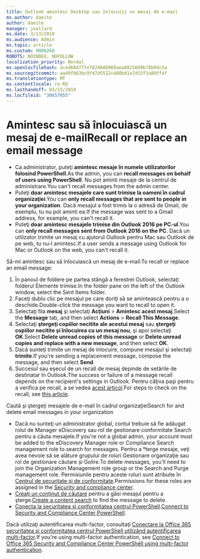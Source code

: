 ```yaml
---
title: Outlook amintesc Desktop sau înlocuiţi un mesaj de e-mail
ms.author: daeite
author: daeite
manager: joallard
ms.date: 3/13/2019
ms.audience: Admin
ms.topic: article
ms.custom: 9000260
ROBOTS: NOINDEX, NOFOLLOW
localization_priority: Normal
ms.openlocfilehash: aced684777ef82860b969aea8825699b78b04c5a
ms.sourcegitcommit: aad9f863bc9fd7d5522c480bd1a7d15f3a80ff4f
ms.translationtype: MT
ms.contentlocale: ro-RO
ms.lasthandoff: 03/15/2019
ms.locfileid: "30657055"
---
```

# <a name="recall-or-replace-an-email-message"></a><span data-ttu-id="6ec8d-102">Amintesc sau să înlocuiască un mesaj de e-mail</span><span class="sxs-lookup"><span data-stu-id="6ec8d-102">Recall or replace an email message</span></span>

- <span data-ttu-id="6ec8d-103">Ca administrator, puteţi **amintesc mesaje în numele utilizatorilor folosind PowerShell**.</span><span class="sxs-lookup"><span data-stu-id="6ec8d-103">As the admin, you can **recall messages on behalf of users using PowerShell**.</span></span> <span data-ttu-id="6ec8d-104">Nu pot aminti mesaje de la centrul de administrare.</span><span class="sxs-lookup"><span data-stu-id="6ec8d-104">You can't recall messages from the admin center.</span></span>
- <span data-ttu-id="6ec8d-105">Puteţi **doar amintesc mesajele care sunt trimise la oameni în cadrul organizaţiei**.</span><span class="sxs-lookup"><span data-stu-id="6ec8d-105">You can **only recall messages that are sent to people in your organization**.</span></span> <span data-ttu-id="6ec8d-106">Dacă mesajul a fost trimis la o adresă de Gmail, de exemplu, tu nu pot aminti ea.</span><span class="sxs-lookup"><span data-stu-id="6ec8d-106">If the message was sent to a Gmail address, for example, you can't recall it.</span></span>
- <span data-ttu-id="6ec8d-107">Puteţi **doar amintesc mesajele trimise din Outlook 2016 pe PC-ul**.</span><span class="sxs-lookup"><span data-stu-id="6ec8d-107">You can **only recall messages sent from Outlook 2016 on the PC**.</span></span> <span data-ttu-id="6ec8d-108">Dacă un utilizator trimite un mesaj cu ajutorul Outlook pentru Mac sau Outlook de pe web, tu nu-l amintesc.</span><span class="sxs-lookup"><span data-stu-id="6ec8d-108">If a user sends a message using Outlook for Mac or Outlook on the web, you can't recall it.</span></span>

<span data-ttu-id="6ec8d-109">Să-mi amintesc sau să înlocuiască un mesaj de e-mail:</span><span class="sxs-lookup"><span data-stu-id="6ec8d-109">To recall or replace an email message:</span></span>

1. <span data-ttu-id="6ec8d-110">În panoul de foldere pe partea stângă a ferestrei Outlook, selectaţi folderul Elemente trimise.</span><span class="sxs-lookup"><span data-stu-id="6ec8d-110">In the folder pane on the left of the Outlook window, select the Sent Items folder.</span></span>
1. <span data-ttu-id="6ec8d-111">Faceţi dublu clic pe mesajul pe care doriţi să se amintească pentru a o deschide.</span><span class="sxs-lookup"><span data-stu-id="6ec8d-111">Double-click the message you want to recall to open it.</span></span>
1. <span data-ttu-id="6ec8d-112">Selectaţi fila **mesaj** şi selectaţi **Acţiuni** > **Amintesc acest mesaj**.</span><span class="sxs-lookup"><span data-stu-id="6ec8d-112">Select the **Message** tab, and then select **Actions** > **Recall This Message**.</span></span>
1. <span data-ttu-id="6ec8d-113">Selectaţi **ştergeţi copiilor necitite ale acestui mesaj** sau **ştergeţi copiilor necitite și înlocuirea cu un mesaj nou**, şi apoi selectaţi **OK**.</span><span class="sxs-lookup"><span data-stu-id="6ec8d-113">Select **Delete unread copies of this message** or **Delete unread copies and replace with a new message**, and then select **OK**.</span></span>
1. <span data-ttu-id="6ec8d-114">Dacă sunteţi trimite un mesaj de inlocuire, compune mesajul şi selectaţi **trimite**.</span><span class="sxs-lookup"><span data-stu-id="6ec8d-114">If you're sending a replacement message, compose the message, and then select **Send**.</span></span>
1. <span data-ttu-id="6ec8d-115">Succesul sau eşecul de un recall de mesaj depinde de setările de destinatar în Outlook.</span><span class="sxs-lookup"><span data-stu-id="6ec8d-115">The success or failure of a message recall depends on the recipient's settings in Outlook.</span></span> <span data-ttu-id="6ec8d-116">Pentru câţiva paşi pentru a verifica pe recall, a se vedea [acest articol](https://support.office.com/article/35027f88-d655-4554-b4f8-6c0729a723a0).</span><span class="sxs-lookup"><span data-stu-id="6ec8d-116">For steps to check on the recall, see [this article](https://support.office.com/article/35027f88-d655-4554-b4f8-6c0729a723a0).</span></span>

<span data-ttu-id="6ec8d-117">Caută şi ştergeţi mesajele de e-mail în cadrul organizaţiei</span><span class="sxs-lookup"><span data-stu-id="6ec8d-117">Search for and delete email messages in your organization</span></span>

- <span data-ttu-id="6ec8d-118">Dacă nu sunteţi un administrator global, contul trebuie să fie adăugat rolul de Manager eDiscovery sau rol de gestionare conformitate Search pentru a căuta mesajele.</span><span class="sxs-lookup"><span data-stu-id="6ec8d-118">If you're not a global admin, your account must be added to the eDiscovery Manager role or Compliance Search management role to search for messages.</span></span> <span data-ttu-id="6ec8d-119">Pentru a ºterge mesaje, veţi avea nevoie să se alăture grupului de roluri Gestionare organizaţie sau rol de gestionare căutare și Golire.</span><span class="sxs-lookup"><span data-stu-id="6ec8d-119">To delete messages, you'll need to join the Organization Management role group or the Search and Purge management role.</span></span> <span data-ttu-id="6ec8d-120">Permisiunile pentru aceste roluri sunt atribuite în [Centrul de securitate şi de conformitate](https://go.microsoft.com/fwlink/?linkid=2083731).</span><span class="sxs-lookup"><span data-stu-id="6ec8d-120">Permissions for these roles are assigned in the [Security and compliance center](https://go.microsoft.com/fwlink/?linkid=2083731).</span></span>
- <span data-ttu-id="6ec8d-121">[Creaţi un conţinut de căutare](https://docs.microsoft.com/office365/securitycompliance/content-search) pentru a găsi mesajul pentru a şterge.</span><span class="sxs-lookup"><span data-stu-id="6ec8d-121">[Create a content search](https://docs.microsoft.com/office365/securitycompliance/content-search) to find the message to delete.</span></span>
- <span data-ttu-id="6ec8d-122">[Conecta la securitatea şi conformitatea centrul PowerShell](https://docs.microsoft.com/powershell/exchange/office-365-scc/connect-to-scc-powershell/connect-to-scc-powershell?view=exchange-ps).</span><span class="sxs-lookup"><span data-stu-id="6ec8d-122">[Connect to Security and Compliance Center PowerShell](https://docs.microsoft.com/powershell/exchange/office-365-scc/connect-to-scc-powershell/connect-to-scc-powershell?view=exchange-ps).</span></span>

<span data-ttu-id="6ec8d-123">Dacă utilizaţi autentificarea multi-factor, consultaţi [Conectare la Office 365 securitatea şi conformitatea centrul PowerShell utilizând autentificarea multi-factor](https://docs.microsoft.com/powershell/exchange/office-365-scc/connect-to-scc-powershell/mfa-connect-to-scc-powershell?view=exchange-ps).</span><span class="sxs-lookup"><span data-stu-id="6ec8d-123">If you're using multi-factor authentication, see [Connect to Office 365 Security and Compliance Center PowerShell using multi-factor authentication](https://docs.microsoft.com/powershell/exchange/office-365-scc/connect-to-scc-powershell/mfa-connect-to-scc-powershell?view=exchange-ps).</span></span>